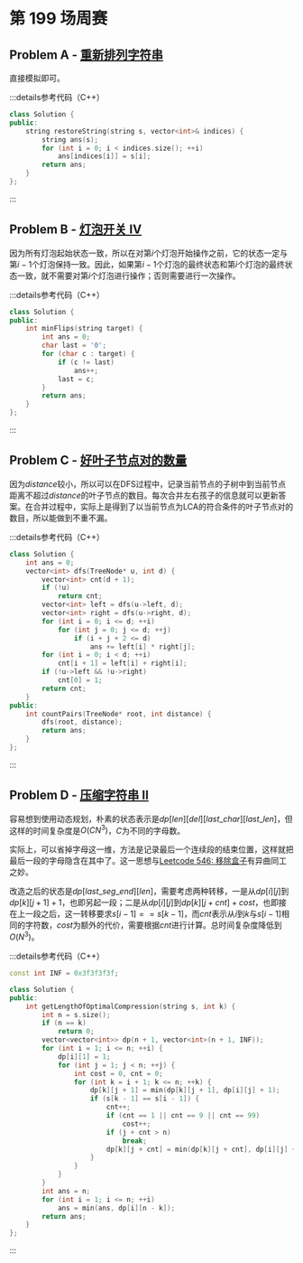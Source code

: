 # 第 199 场周赛

## Problem A - [重新排列字符串](https://leetcode.cn/problems/shuffle-string/)

直接模拟即可。

:::details参考代码（C++）

```cpp
class Solution {
public:
    string restoreString(string s, vector<int>& indices) {
        string ans(s);
        for (int i = 0; i < indices.size(); ++i)
            ans[indices[i]] = s[i];
        return ans;
    }
};
```

:::

## Problem B - [灯泡开关 IV](https://leetcode.cn/problems/bulb-switcher-iv/)

因为所有灯泡起始状态一致，所以在对第$i$个灯泡开始操作之前，它的状态一定与第$i-1$个灯泡保持一致。因此，如果第$i-1$个灯泡的最终状态和第$i$个灯泡的最终状态一致，就不需要对第$i$个灯泡进行操作；否则需要进行一次操作。

:::details参考代码（C++）

```cpp
class Solution {
public:
    int minFlips(string target) {
        int ans = 0;
        char last = '0';
        for (char c : target) {
            if (c != last)
                ans++;
            last = c;
        }
        return ans;
    }
};
```

:::

## Problem C - [好叶子节点对的数量](https://leetcode.cn/problems/number-of-good-leaf-nodes-pairs/)

因为$distance$较小，所以可以在DFS过程中，记录当前节点的子树中到当前节点距离不超过$distance$的叶子节点的数目。每次合并左右孩子的信息就可以更新答案。在合并过程中，实际上是得到了以当前节点为LCA的符合条件的叶子节点对的数目，所以能做到不重不漏。

:::details参考代码（C++）

```cpp
class Solution {
    int ans = 0;
    vector<int> dfs(TreeNode* u, int d) {
        vector<int> cnt(d + 1);
        if (!u)
            return cnt;
        vector<int> left = dfs(u->left, d);
        vector<int> right = dfs(u->right, d);
        for (int i = 0; i <= d; ++i)
            for (int j = 0; j <= d; ++j)
                if (i + j + 2 <= d)
                    ans += left[i] * right[j];
        for (int i = 0; i < d; ++i)
            cnt[i + 1] = left[i] + right[i];
        if (!u->left && !u->right)
            cnt[0] = 1;
        return cnt;
    }
public:
    int countPairs(TreeNode* root, int distance) {
        dfs(root, distance);
        return ans;
    }
};
```

:::

## Problem D - [压缩字符串 II](https://leetcode.cn/problems/string-compression-ii/)

容易想到使用动态规划，朴素的状态表示是$dp[len][del][last\_char][last\_len]$，但这样的时间复杂度是$O(CN^3)$，$C$为不同的字母数。

实际上，可以省掉字母这一维，方法是记录最后一个连续段的结束位置，这样就把最后一段的字母隐含在其中了。这一思想与[Leetcode 546: 移除盒子](https://leetcode.cn/problems/remove-boxes/)有异曲同工之妙。

改造之后的状态是$dp[last\_seg\_end][len]$，需要考虑两种转移，一是从$dp[i][j]$到$dp[k][j+1]+1$，也即另起一段；二是从$dp[i][j]$到$dp[k][j+cnt]+cost$，也即接在上一段之后，这一转移要求$s[i-1]==s[k-1]$，而$cnt$表示从$i$到$k$与$s[i-1]$相同的字符数，$cost$为额外的代价，需要根据$cnt$进行计算。总时间复杂度降低到$O(N^3)$。

:::details参考代码（C++）

```cpp
const int INF = 0x3f3f3f3f;

class Solution {
public:
    int getLengthOfOptimalCompression(string s, int k) {
        int n = s.size();
        if (n == k)
            return 0;
        vector<vector<int>> dp(n + 1, vector<int>(n + 1, INF));
        for (int i = 1; i <= n; ++i) {
            dp[i][1] = 1;
            for (int j = 1; j < n; ++j) {
                int cost = 0, cnt = 0;
                for (int k = i + 1; k <= n; ++k) {
                    dp[k][j + 1] = min(dp[k][j + 1], dp[i][j] + 1);
                    if (s[k - 1] == s[i - 1]) {
                        cnt++;
                        if (cnt == 1 || cnt == 9 || cnt == 99)
                            cost++;
                        if (j + cnt > n)
                            break;
                        dp[k][j + cnt] = min(dp[k][j + cnt], dp[i][j] + cost);
                    }
                }
            }
        }
        int ans = n;
        for (int i = 1; i <= n; ++i)
            ans = min(ans, dp[i][n - k]);
        return ans;
    }
};
```

:::
